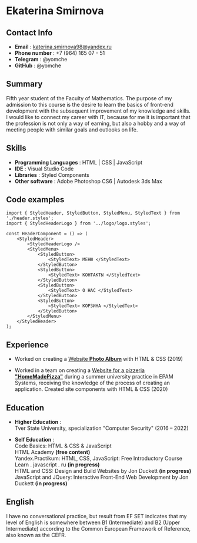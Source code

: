 # Ekaterina Smirnova

## Contact Info

  * **Email** : katerina.smirnova98@yandex.ru
  * **Phone number** : +7 (964) 165 07 - 51
  * **Telegram** : @yomche
  * **GitHub** : @yomche

## Summary

Fifth year student of the Faculty of Mathematics. The purpose of my admission to this course is the desire to learn the basics of front-end development with the subsequent improvement of my knowledge and skills. I would like to connect my career with IT, because for me it is important that the profession is not only a way of earning, but also a hobby and a way of meeting people with similar goals and outlooks on life.

## Skills

* **Programming Languages** : HTML | CSS | JavaScript
* **IDE** : Visual Studio Code
* **Libraries** : Styled Components 
* **Other software** : Adobe Photoshop CS6 | Autodesk 3ds Max

## Code examples

```
import { StyledHeader, StyledButton, StyledMenu, StyledText } from './header.styles';
import { StyledHeaderLogo } from '../logo/logo.styles';

const HeaderComponent = () => (
	<StyledHeader>
		<StyledHeaderLogo />
		<StyledMenu>
			<StyledButton>
				<StyledText> МЕНЮ </StyledText>
			</StyledButton>
			<StyledButton>
				<StyledText> КОНТАКТЫ </StyledText>
			</StyledButton>
			<StyledButton>
				<StyledText> О НАС </StyledText>
			</StyledButton>
			<StyledButton>
				<StyledText> КОРЗИНА </StyledText>
			</StyledButton>
		</StyledMenu>
	</StyledHeader>
);
```

## Experience

* Worked on creating a [Website __Photo Album__](https://github.com/yomche/yomche.github.io) with HTML & CSS (2019)

* Worked in a team on creating a [Website for a pizzeria __"HomeMadePizza"__](https://github.com/yomche/Epam-HomeMadePizza-Task/tree/team-1_test_header_menu_about) during a summer university practice in EPAM Systems, receiving the knowledge of the process of creating an application. Created site components with HTML & CSS (2020)

## Education

* __Higher Education__ :  
Tver State University, specialization "Computer Security" (2016 – 2022)  

* __Self Education__ :  
Code Basics: HTML & CSS & JavaScript  
HTML Academy __(free сontent)__   
Yandex.Practikum: HTML, CSS, JavaScript: Free Introductory Course  
Learn . javascript . ru __(in progress)__  
HTML and CSS: Design and Build Websites by Jon Duckett __(in progress)__  
JavaScript and JQuery: Interactive Front-End Web Development by Jon Duckett __(in progress)__  

## English

I have no conversational practice, but result from EF SET indicates that my level of English is somewhere between B1 (Intermediate) and B2 (Upper Intermediate) according to the Common European Framework of Reference, also known as the CEFR.
